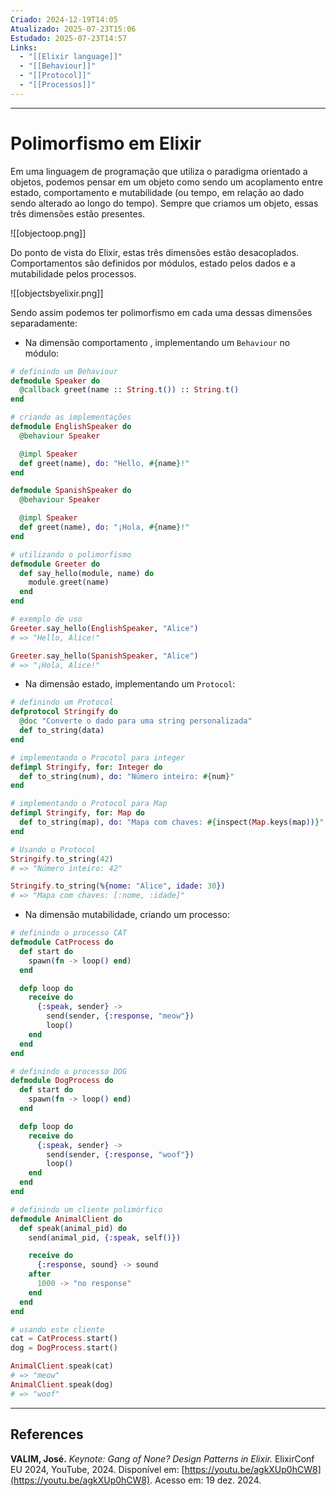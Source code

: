 ```yaml
---
Criado: 2024-12-19T14:05
Atualizado: 2025-07-23T15:06
Estudado: 2025-07-23T14:57
Links:
  - "[[Elixir language]]"
  - "[[Behaviour]]"
  - "[[Protocol]]"
  - "[[Processos]]"
---
```

---
# Polimorfismo em Elixir

Em uma linguagem de programação que utiliza o paradigma orientado a objetos, podemos pensar em um objeto como sendo um acoplamento entre estado, comportamento e mutabilidade (ou tempo, em relação ao dado sendo alterado ao longo do tempo). Sempre que criamos um objeto, essas três dimensões estão presentes.

![[objectoop.png]]

Do ponto de vista do Elixir, estas três dimensões estão desacoplados. Comportamentos são definidos por módulos, estado pelos dados e a mutabilidade pelos processos.

![[objectsbyelixir.png]]

Sendo assim podemos ter polimorfismo em cada uma dessas dimensões separadamente:

- Na dimensão comportamento , implementando um `Behaviour` no módulo:

```elixir
# definindo um Behaviour
defmodule Speaker do
  @callback greet(name :: String.t()) :: String.t()
end

# criando as implementações
defmodule EnglishSpeaker do
  @behaviour Speaker

  @impl Speaker
  def greet(name), do: "Hello, #{name}!"
end

defmodule SpanishSpeaker do
  @behaviour Speaker

  @impl Speaker
  def greet(name), do: "¡Hola, #{name}!"
end

# utilizando o polimorfismo
defmodule Greeter do
  def say_hello(module, name) do
    module.greet(name)
  end
end

# exemplo de uso
Greeter.say_hello(EnglishSpeaker, "Alice")
# => "Hello, Alice!"

Greeter.say_hello(SpanishSpeaker, "Alice")
# => "¡Hola, Alice!"


```


- Na dimensão estado, implementando um  `Protocol`:

```elixir
# definindo um Protocol
defprotocol Stringify do
  @doc "Converte o dado para uma string personalizada"
  def to_string(data)
end

# implementando o Procotol para integer
defimpl Stringify, for: Integer do
  def to_string(num), do: "Número inteiro: #{num}"
end

# implementando o Protocol para Map
defimpl Stringify, for: Map do
  def to_string(map), do: "Mapa com chaves: #{inspect(Map.keys(map))}"
end

# Usando o Protocol
Stringify.to_string(42)
# => "Número inteiro: 42"

Stringify.to_string(%{nome: "Alice", idade: 30})
# => "Mapa com chaves: [:nome, :idade]"

```

- Na dimensão mutabilidade, criando um processo:

```elixir
# definindo o processo CAT
defmodule CatProcess do
  def start do
    spawn(fn -> loop() end)
  end

  defp loop do
    receive do
      {:speak, sender} ->
        send(sender, {:response, "meow"})
        loop()
    end
  end
end

# definindo o processo DOG
defmodule DogProcess do
  def start do
    spawn(fn -> loop() end)
  end

  defp loop do
    receive do
      {:speak, sender} ->
        send(sender, {:response, "woof"})
        loop()
    end
  end
end

# definindo um cliente polimórfico
defmodule AnimalClient do
  def speak(animal_pid) do
    send(animal_pid, {:speak, self()})

    receive do
      {:response, sound} -> sound
    after
      1000 -> "no response"
    end
  end
end

# usando este cliente
cat = CatProcess.start()
dog = DogProcess.start()

AnimalClient.speak(cat)
# => "meow"
AnimalClient.speak(dog)
# => "woof"
```


---
## References

**VALIM, José.** _Keynote: Gang of None? Design Patterns in Elixir._ ElixirConf EU 2024, YouTube, 2024. Disponível em: [https://youtu.be/agkXUp0hCW8](https://youtu.be/agkXUp0hCW8). Acesso em: 19 dez. 2024.